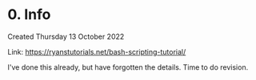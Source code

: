 # 0. Info
Created Thursday 13 October 2022

Link: https://ryanstutorials.net/bash-scripting-tutorial/

I've done this already, but have forgotten the details. Time to do revision.
